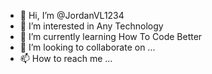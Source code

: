 - 👋 Hi, I’m @JordanVL1234
- 👀 I’m interested in Any Technology
- 🌱 I’m currently learning How To Code Better
- 💞️ I’m looking to collaborate on ...
- 📫 How to reach me ...

<!---
JordanVL1234/JordanVL1234 is a ✨ special ✨ repository because its `README.md` (this file) appears on your GitHub profile.
You can click the Preview link to take a look at your changes.
--->
